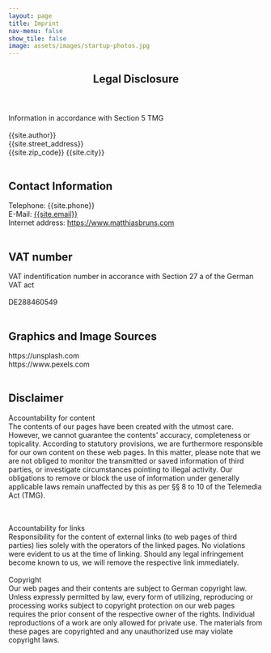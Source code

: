 ```yaml
---
layout: page
title: Imprint
nav-menu: false
show_tile: false
image: assets/images/startup-photos.jpg
---
```


<!-- Main -->
<div id="main" class="alt">

<!-- Mobile -->
<section id="mobile">
	<div class="inner">
		<header class="major">
			<h1>Legal Disclosure</h1>
		</header>

<!-- Content -->
Information in accordance with Section 5 TMG
<br><br>{{site.author}}<br>{{site.street_address}}<br>{{site.zip_code}} {{site.city}}<br>
<br>
<h2>Contact Information</h2>
Telephone: {{site.phone}}<br>E-Mail: <a href="mailto:{{site.email}}">{{site.email}}</a><br>Internet address: <a href="https://www.matthiasbruns.com" target="_blank">https://www.matthiasbruns.com</a><br>
<br>
<h2>VAT number</h2>

VAT indentification number in accorance with Section 27 a of the German VAT act<br><br>
DE288460549<br><br>
<h2>Graphics and Image Sources</h2>
https://unsplash.com<br />
https://www.pexels.com<br><br>
<h2>Disclaimer</h2>
Accountability for content<br>
The contents of our pages have been created with the utmost care. However, we cannot guarantee the contents'
accuracy, completeness or topicality. According to statutory provisions, we are furthermore responsible for 
our own content on these web pages. In this matter, please note that we are not obliged to monitor 
the transmitted or saved information of third parties, or investigate circumstances pointing to illegal activity. 
Our obligations to remove or block the use of information under generally applicable laws remain unaffected by this as per 
§§ 8 to 10 of the Telemedia Act (TMG).

<br><br>Accountability for links<br>
Responsibility for the content of 
external links (to web pages of third parties) lies solely with the operators of the linked pages. No violations were 
evident to us at the time of linking. Should any legal infringement become known to us, we will remove the respective 
link immediately.<br><br>Copyright<br> Our web pages and their contents are subject to German copyright law. Unless 
expressly permitted by law, every form of utilizing, reproducing or processing 
works subject to copyright protection on our web pages requires the prior consent of the respective owner of the rights. 
Individual reproductions of a work are only allowed for private use. 
The materials from these pages are copyrighted and any unauthorized use may violate copyright laws.

</div>
</section>

</div>
